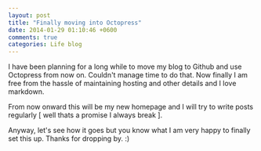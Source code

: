 ```yaml
---
layout: post
title: "Finally moving into Octopress"
date: 2014-01-29 01:10:46 +0600
comments: true
categories: Life blog
---
```


I have been planning for a long while to move my blog to Github and use Octopress from now on. Couldn't manage time to do that. Now finally I am free from the hassle of maintaining hosting and other details and I love markdown.

From now onward this will be my new homepage and I will try to write posts regularly [ well thats a promise I always break ].

Anyway, let's see how it goes but you know what I am very happy to finally set this up. Thanks for dropping by. :)

